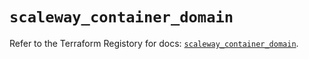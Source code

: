 # `scaleway_container_domain`

Refer to the Terraform Registory for docs: [`scaleway_container_domain`](https://registry.terraform.io/providers/scaleway/scaleway/2.28.0/docs/resources/container_domain).
